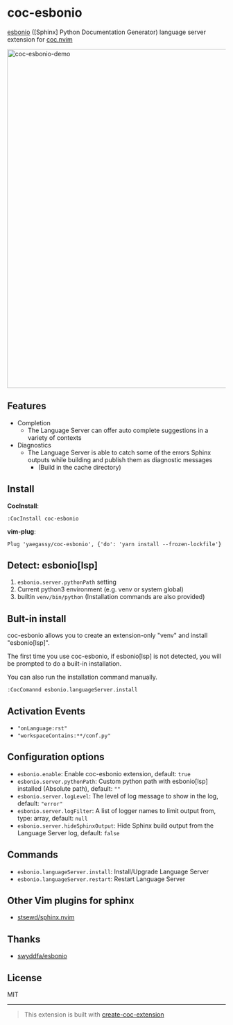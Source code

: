 # coc-esbonio

[esbonio](https://pypi.org/project/esbonio/) ([Sphinx] Python Documentation Generator) language server extension for [coc.nvim](https://github.com/neoclide/coc.nvim)

<img width="780" alt="coc-esbonio-demo" src="https://user-images.githubusercontent.com/188642/115412271-200fc880-a22f-11eb-845f-23fe736c0de3.gif">

## Features

- Completion
  - The Language Server can offer auto complete suggestions in a variety of contexts
- Diagnostics
  - The Language Server is able to catch some of the errors Sphinx outputs while building and publish them as diagnostic messages
    - (Build in the cache directory)

## Install

**CocInstall**:

`:CocInstall coc-esbonio`

**vim-plug**:

```vim
Plug 'yaegassy/coc-esbonio', {'do': 'yarn install --frozen-lockfile'}
```

## Detect: esbonio[lsp]

1. `esbonio.server.pythonPath` setting
1. Current python3 environment (e.g. venv or system global)
1. builtin `venv/bin/python` (Installation commands are also provided)

## Bult-in install

coc-esbonio allows you to create an extension-only "venv" and install "esbonio[lsp]".

The first time you use coc-esbonio, if esbonio[lsp] is not detected, you will be prompted to do a built-in installation.

You can also run the installation command manually.

```vim
:CocComannd esbonio.languageServer.install
```

## Activation Events

- `"onLanguage:rst"`
- `"workspaceContains:**/conf.py"`

## Configuration options

- `esbonio.enable`: Enable coc-esbonio extension, default: `true`
- `esbonio.server.pythonPath`: Custom python path with esbonio[lsp] installed (Absolute path), default: `""`
- `esbonio.server.logLevel`: The level of log message to show in the log, default: `"error"`
- `esbonio.server.logFilter`: A list of logger names to limit output from, type: array, default: `null`
- `esbonio.server.hideSphinxOutput`: Hide Sphinx build output from the Language Server log, default: `false`

## Commands

- `esbonio.languageServer.install`: Install/Upgrade Language Server
- `esbonio.languageServer.restart`: Restart Language Server

## Other Vim plugins for sphinx

- [stsewd/sphinx.nvim](https://github.com/stsewd/sphinx.nvim)

## Thanks

- [swyddfa/esbonio](https://github.com/swyddfa/esbonio)

## License

MIT

---

> This extension is built with [create-coc-extension](https://github.com/fannheyward/create-coc-extension)
